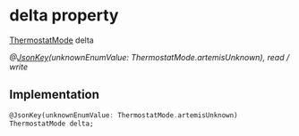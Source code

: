 


# delta property






[ThermostatMode](../../package-yonomi_sdk_dart_graphql_devices_thermostat_thermostat_queries.graphql/ThermostatMode-class.md) delta
  
_@[JsonKey](https://pub.dev/documentation/json_annotation/3.1.1/json_annotation/JsonKey-class.html)(unknownEnumValue: ThermostatMode.artemisUnknown), read / write_






## Implementation

```dart
@JsonKey(unknownEnumValue: ThermostatMode.artemisUnknown)
ThermostatMode delta;


```







